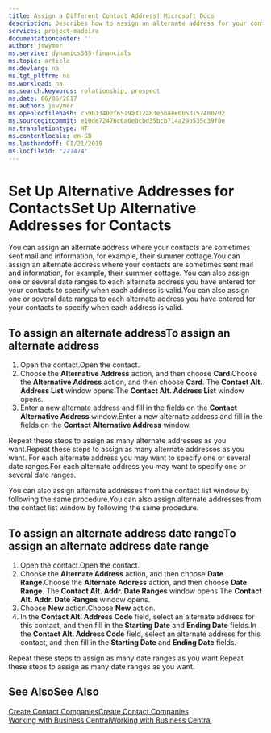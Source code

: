 ```yaml
---
title: Assign a Different Contact Address| Microsoft Docs
description: Describes how to assign an alternate address for your contacts or prospects, where they are sometimes sent information.
services: project-madeira
documentationcenter: ''
author: jswymer
ms.service: dynamics365-financials
ms.topic: article
ms.devlang: na
ms.tgt_pltfrm: na
ms.workload: na
ms.search.keywords: relationship, prospect
ms.date: 06/06/2017
ms.author: jswymer
ms.openlocfilehash: c59613402f6519a312a83e6baee0b53157400702
ms.sourcegitcommit: e10de72476c6a6e0cbd35bcb714a29b535c39f0e
ms.translationtype: HT
ms.contentlocale: en-GB
ms.lasthandoff: 01/21/2019
ms.locfileid: "227474"
---
```

# <a name="set-up-alternative-addresses-for-contacts"></a><span data-ttu-id="d6664-103">Set Up Alternative Addresses for Contacts</span><span class="sxs-lookup"><span data-stu-id="d6664-103">Set Up Alternative Addresses for Contacts</span></span>
<span data-ttu-id="d6664-104">You can assign an alternate address where your contacts are sometimes sent mail and information, for example, their summer cottage.</span><span class="sxs-lookup"><span data-stu-id="d6664-104">You can assign an alternate address where your contacts are sometimes sent mail and information, for example, their summer cottage.</span></span> <span data-ttu-id="d6664-105">You can also assign one or several date ranges to each alternate address you have entered for your contacts to specify when each address is valid.</span><span class="sxs-lookup"><span data-stu-id="d6664-105">You can also assign one or several date ranges to each alternate address you have entered for your contacts to specify when each address is valid.</span></span>

## <a name="to-assign-an-alternate-address"></a><span data-ttu-id="d6664-106">To assign an alternate address</span><span class="sxs-lookup"><span data-stu-id="d6664-106">To assign an alternate address</span></span>
1. <span data-ttu-id="d6664-107">Open the contact.</span><span class="sxs-lookup"><span data-stu-id="d6664-107">Open the contact.</span></span>
2. <span data-ttu-id="d6664-108">Choose the **Alternative Address** action, and then choose **Card**.</span><span class="sxs-lookup"><span data-stu-id="d6664-108">Choose the **Alternative Address** action, and then choose **Card**.</span></span> <span data-ttu-id="d6664-109">The **Contact Alt. Address List** window opens.</span><span class="sxs-lookup"><span data-stu-id="d6664-109">The **Contact Alt. Address List** window opens.</span></span>
3. <span data-ttu-id="d6664-110">Enter a new alternate address and fill in the fields on the **Contact Alternative Address** window.</span><span class="sxs-lookup"><span data-stu-id="d6664-110">Enter a new alternate address and fill in the fields on the **Contact Alternative Address** window.</span></span>

<span data-ttu-id="d6664-111">Repeat these steps to assign as many alternate addresses as you want.</span><span class="sxs-lookup"><span data-stu-id="d6664-111">Repeat these steps to assign as many alternate addresses as you want.</span></span> <span data-ttu-id="d6664-112">For each alternate address you may want to specify one or several date ranges.</span><span class="sxs-lookup"><span data-stu-id="d6664-112">For each alternate address you may want to specify one or several date ranges.</span></span>

<span data-ttu-id="d6664-113">You can also assign alternate addresses from the contact list window by following the same procedure.</span><span class="sxs-lookup"><span data-stu-id="d6664-113">You can also assign alternate addresses from the contact list window by following the same procedure.</span></span>

## <a name="to-assign-an-alternate-address-date-range"></a><span data-ttu-id="d6664-114">To assign an alternate address date range</span><span class="sxs-lookup"><span data-stu-id="d6664-114">To assign an alternate address date range</span></span>
1. <span data-ttu-id="d6664-115">Open the contact.</span><span class="sxs-lookup"><span data-stu-id="d6664-115">Open the contact.</span></span>
2. <span data-ttu-id="d6664-116">Choose the **Alternate Address** action, and then choose **Date Range**.</span><span class="sxs-lookup"><span data-stu-id="d6664-116">Choose the **Alternate Address** action, and then choose **Date Range**.</span></span> <span data-ttu-id="d6664-117">The **Contact Alt. Addr. Date Ranges** window opens.</span><span class="sxs-lookup"><span data-stu-id="d6664-117">The **Contact Alt. Addr. Date Ranges** window opens.</span></span>
3. <span data-ttu-id="d6664-118">Choose **New** action.</span><span class="sxs-lookup"><span data-stu-id="d6664-118">Choose **New** action.</span></span>
4. <span data-ttu-id="d6664-119">In the **Contact Alt. Address Code** field, select an alternate address for this contact, and then fill in the **Starting Date** and **Ending Date** fields.</span><span class="sxs-lookup"><span data-stu-id="d6664-119">In the **Contact Alt. Address Code** field, select an alternate address for this contact, and then fill in the **Starting Date** and **Ending Date** fields.</span></span>

<span data-ttu-id="d6664-120">Repeat these steps to assign as many date ranges as you want.</span><span class="sxs-lookup"><span data-stu-id="d6664-120">Repeat these steps to assign as many date ranges as you want.</span></span>

## <a name="see-also"></a><span data-ttu-id="d6664-121">See Also</span><span class="sxs-lookup"><span data-stu-id="d6664-121">See Also</span></span>
[<span data-ttu-id="d6664-122">Create Contact Companies</span><span class="sxs-lookup"><span data-stu-id="d6664-122">Create Contact Companies</span></span>](marketing-create-contact-companies.md)  
[<span data-ttu-id="d6664-123">Working with Business Central</span><span class="sxs-lookup"><span data-stu-id="d6664-123">Working with Business Central</span></span>](ui-work-product.md)
